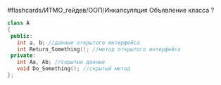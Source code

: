 #flashcards/ИТМО_гейдев/ООП/Инкапсуляция
Объявление класса
?
```C++
class A
{
 public:
   int a, b; //данные открытого интерфейса
   int Return_Something(); //метод открытого интерфейса
 private:
   int Aa, Ab; //скрытые данные
   void Do_Something(); //скрытый метод
};
```
